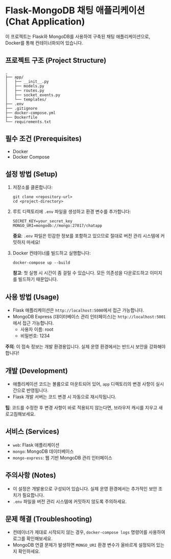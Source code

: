 # Flask-MongoDB 채팅 애플리케이션 (Chat Application)

이 프로젝트는 Flask와 MongoDB를 사용하여 구축된 채팅 애플리케이션으로, Docker를 통해 컨테이너화되어 있습니다.

## 프로젝트 구조 (Project Structure)

```
.
├── app/
│   ├── __init__.py
│   ├── models.py
│   ├── routes.py
│   ├── socket_events.py
│   └── templates/
├── .env
├── .gitignore
├── docker-compose.yml
├── Dockerfile
└── requirements.txt
```

## 필수 조건 (Prerequisites)

- Docker
- Docker Compose

## 설정 방법 (Setup)

1. 저장소를 클론합니다:
   ```
   git clone <repository-url>
   cd <project-directory>
   ```

2. 루트 디렉토리에 `.env` 파일을 생성하고 환경 변수를 추가합니다:
   ```
   SECRET_KEY=your_secret_key
   MONGO_URI=mongodb://mongo:27017/chatapp
   ```
   
   **중요**: `.env` 파일은 민감한 정보를 포함하고 있으므로 절대로 버전 관리 시스템에 커밋하지 마세요!

3. Docker 컨테이너를 빌드하고 실행합니다:
   ```
   docker-compose up --build
   ```
   
   **참고**: 첫 실행 시 시간이 좀 걸릴 수 있습니다. 모든 의존성을 다운로드하고 이미지를 빌드하기 때문입니다.

## 사용 방법 (Usage)

- Flask 애플리케이션은 `http://localhost:5000`에서 접근 가능합니다.
- MongoDB Express (데이터베이스 관리 인터페이스)는 `http://localhost:5001`에서 접근 가능합니다.
  - 사용자 이름: root
  - 비밀번호: 1234

**주의**: 이 접속 정보는 개발 환경용입니다. 실제 운영 환경에서는 반드시 보안을 강화해야 합니다!

## 개발 (Development)

- 애플리케이션 코드는 볼륨으로 마운트되어 있어, `app` 디렉토리의 변경 사항이 실시간으로 반영됩니다.
- Flask 개발 서버는 코드 변경 시 자동으로 재시작됩니다.

**팁**: 코드를 수정한 후 변경 사항이 바로 적용되지 않는다면, 브라우저 캐시를 지우고 새로고침해보세요.

## 서비스 (Services)

- `web`: Flask 애플리케이션
- `mongo`: MongoDB 데이터베이스
- `mongo-express`: 웹 기반 MongoDB 관리 인터페이스

## 주의사항 (Notes)

- 이 설정은 개발용으로 구성되어 있습니다. 실제 운영 환경에서는 추가적인 보안 조치가 필요합니다.
- `.env` 파일을 버전 관리 시스템에 커밋하지 않도록 주의하세요.

## 문제 해결 (Troubleshooting)

- 컨테이너가 제대로 시작되지 않는 경우, `docker-compose logs` 명령어를 사용하여 로그를 확인해보세요.
- MongoDB 연결 문제가 발생하면 `MONGO_URI` 환경 변수가 올바르게 설정되어 있는지 확인하세요.